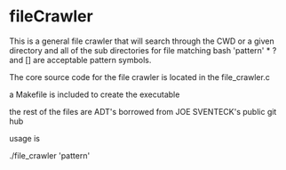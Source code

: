 # fileCrawler
This is a general file crawler that will search through 
the CWD or a given directory and all of the sub directories
for file matching bash 'pattern' * ? and [] are acceptable 
pattern symbols.

The core source code for the file crawler 
is located in the file_crawler.c 

a Makefile is included to create the executable

the rest of the files are ADT's borrowed 
from JOE SVENTECK's public git hub

usage is 

./file_crawler 'pattern'

